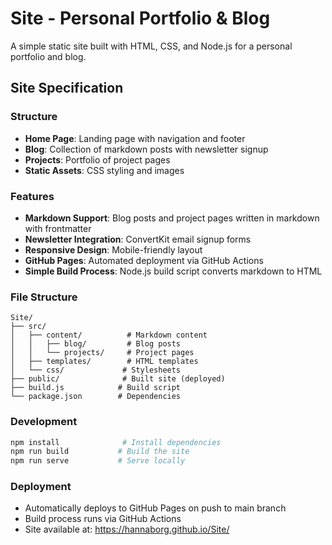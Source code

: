# Site - Personal Portfolio & Blog

A simple static site built with HTML, CSS, and Node.js for a personal portfolio and blog.

## Site Specification

### Structure
- **Home Page**: Landing page with navigation and footer
- **Blog**: Collection of markdown posts with newsletter signup
- **Projects**: Portfolio of project pages
- **Static Assets**: CSS styling and images

### Features
- **Markdown Support**: Blog posts and project pages written in markdown with frontmatter
- **Newsletter Integration**: ConvertKit email signup forms
- **Responsive Design**: Mobile-friendly layout
- **GitHub Pages**: Automated deployment via GitHub Actions
- **Simple Build Process**: Node.js build script converts markdown to HTML

### File Structure
```
Site/
├── src/
│   ├── content/          # Markdown content
│   │   ├── blog/         # Blog posts
│   │   └── projects/     # Project pages
│   ├── templates/        # HTML templates
│   └── css/             # Stylesheets
├── public/              # Built site (deployed)
├── build.js            # Build script
└── package.json        # Dependencies
```

### Development
```bash
npm install              # Install dependencies
npm run build           # Build the site
npm run serve           # Serve locally
```

### Deployment
- Automatically deploys to GitHub Pages on push to main branch
- Build process runs via GitHub Actions
- Site available at: https://hannaborg.github.io/Site/